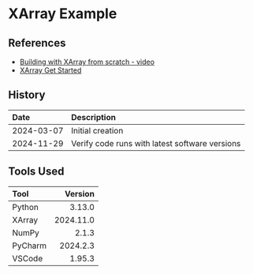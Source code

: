 # XArray Example
## References
* [Building with XArray from scratch - video](https://www.youtube.com/watch?v=hiwDEjv2a60&list=PLNemzZpJM7lUu_iGP_lA2m7SeSUwKSIvR&index=6)
* [XArray Get Started](https://tutorial.xarray.dev/overview/get-started.html)
## History

| Date       | Description                                    |
|:-----------|:-----------------------------------------------|
| 2024-03-07 | Initial creation                               |
| 2024-11-29 | Verify code runs with latest software versions |

## Tools Used
| Tool    |   Version |
|:--------|----------:|
| Python  |    3.13.0 |
| XArray  | 2024.11.0 |
| NumPy   |     2.1.3 |
| PyCharm |  2024.2.3 |
| VSCode  |    1.95.3 |

